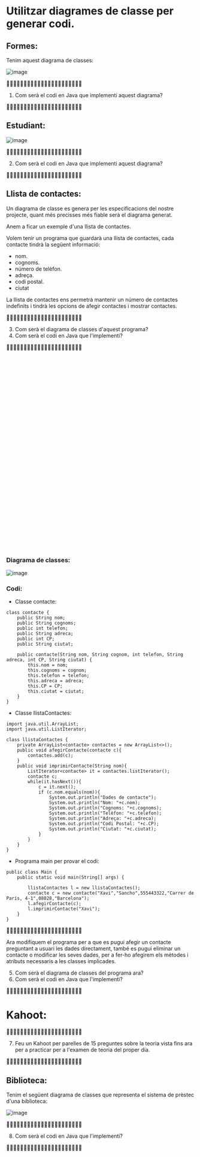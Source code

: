 # Utilitzar diagrames de classe per generar codi.

## Formes:

Tenim aquest diagrama de classes:

![image](https://user-images.githubusercontent.com/110727546/226755761-8b6c8dab-6f08-4b03-801e-c062957e8cc3.png)

🔻🔻🔻🔻🔻🔻🔻🔻🔻🔻🔻🔻🔻🔻🔻🔻🔻🔻🔻🔻🔻🔻

1. Com serà el codi en Java que implementi aquest diagrama?

🔺🔺🔺🔺🔺🔺🔺🔺🔺🔺🔺🔺🔺🔺🔺🔺🔺🔺🔺🔺🔺🔺

## Estudiant:

![image](https://user-images.githubusercontent.com/110727546/226758128-fe3f1e77-8c76-434a-bf1b-2e923d7251bc.png)

🔻🔻🔻🔻🔻🔻🔻🔻🔻🔻🔻🔻🔻🔻🔻🔻🔻🔻🔻🔻🔻🔻

2. Com serà el codi en Java que implementi aquest diagrama?

🔺🔺🔺🔺🔺🔺🔺🔺🔺🔺🔺🔺🔺🔺🔺🔺🔺🔺🔺🔺🔺🔺

## Llista de contactes:

Un diagrama de classe es genera per les especificacions del nostre projecte, quant més precisses més fiable serà el diagrama generat.

Anem a ficar un exemple d'una llista de contactes.

Volem tenir un programa que guardarà una llista de contactes, cada contacte tindrà la següent informació: 

- nom.
- cognoms.
- número de telèfon.
- adreça.
- codi postal.
- ciutat

La llista de contactes ens permetrà mantenir un número de contactes indefinits i tindrà les opcions de afegir contactes i mostrar contactes.

🔻🔻🔻🔻🔻🔻🔻🔻🔻🔻🔻🔻🔻🔻🔻🔻🔻🔻🔻🔻🔻🔻

3. Com serà el diagrama de classes d'aquest programa?
4. Com serà el codi en Java que l'implementi?

🔺🔺🔺🔺🔺🔺🔺🔺🔺🔺🔺🔺🔺🔺🔺🔺🔺🔺🔺🔺🔺🔺
<pre>
































</pre>

### Diagrama de  classes:

![image](https://user-images.githubusercontent.com/110727546/226751462-2eae4ad4-560d-442d-adee-f6167c7347e8.png)




### Codi:

- Classe contacte:

```
class contacte {
    public String nom;
    public String cognoms;
    public int telefon;
    public String adreca;
    public int CP;
    public String ciutat;

    public contacte(String nom, String cognom, int telefon, String adreca, int CP, String ciutat) {
        this.nom = nom;
        this.cognoms = cognom;
        this.telefon = telefon;
        this.adreca = adreca;
        this.CP = CP;
        this.ciutat = ciutat;
    }
}
```

- Classe llistaContactes:

```
import java.util.ArrayList;
import java.util.ListIterator;

class llistaContactes {
    private ArrayList<contacte> contactes = new ArrayList<>();
    public void afegirContacte(contacte c){
        contactes.add(c);
    }
    public void imprimirContacte(String nom){
        ListIterator<contacte> it = contactes.listIterator();
        contacte c;
        while(it.hasNext()){
            c = it.next();
            if (c.nom.equals(nom)){
                System.out.println("Dades de contacte");
                System.out.println("Nom: "+c.nom);
                System.out.println("Cognoms: "+c.cognoms);
                System.out.println("Telèfon: "+c.telefon);
                System.out.println("Adreça: "+c.adreca);
                System.out.println("Codi Postal: "+c.CP);
                System.out.println("Ciutat: "+c.ciutat);
            }
        }
    }
}
```

- Programa main per provar el codi:

```
public class Main {
    public static void main(String[] args) {

        llistaContactes l = new llistaContactes();
        contacte c = new contacte("Xavi","Sancho",555443322,"Carrer de París, 4-1",08028,"Barcelona");
        l.afegirContacte(c);
        l.imprimirContacte("Xavi");
    }
}
```

🔻🔻🔻🔻🔻🔻🔻🔻🔻🔻🔻🔻🔻🔻🔻🔻🔻🔻🔻🔻🔻🔻

Ara modifiquem el programa per a que es pugui afegir un contacte preguntant a usuari les dades directament, també es pugui eliminar un contacte o modificar les seves dades, per a fer-ho afegirem els mètodes i atributs necessaris a les classes implicades.

5. Com serà el diagrama de classes del programa ara?
6. Com serà el codi en Java que l'implementi?

🔺🔺🔺🔺🔺🔺🔺🔺🔺🔺🔺🔺🔺🔺🔺🔺🔺🔺🔺🔺🔺🔺

# Kahoot:

🔻🔻🔻🔻🔻🔻🔻🔻🔻🔻🔻🔻🔻🔻🔻🔻🔻🔻🔻🔻🔻🔻

7. Feu un Kahoot per parelles de 15 preguntes sobre la teoria vista fins ara per a practicar per a l'examen de teoria del proper dia.

🔺🔺🔺🔺🔺🔺🔺🔺🔺🔺🔺🔺🔺🔺🔺🔺🔺🔺🔺🔺🔺🔺

## Biblioteca:

Tenim el següent diagrama de classes que representa el sistema de prèstec d'una biblioteca:

![image](https://user-images.githubusercontent.com/110727546/226762784-602b8ca7-bc2c-4baa-8ecb-44f641e4e13b.png)

🔻🔻🔻🔻🔻🔻🔻🔻🔻🔻🔻🔻🔻🔻🔻🔻🔻🔻🔻🔻🔻🔻

8. Com serà el codi en Java que l'implementi?

🔺🔺🔺🔺🔺🔺🔺🔺🔺🔺🔺🔺🔺🔺🔺🔺🔺🔺🔺🔺🔺🔺



